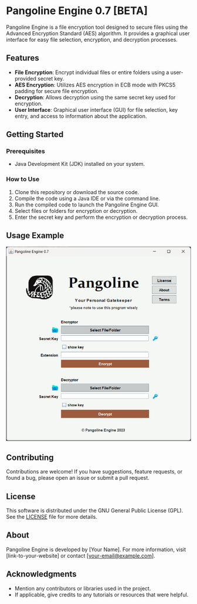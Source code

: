 # Pangoline Engine 0.7 [BETA]

Pangoline Engine is a file encryption tool designed to secure files using the Advanced Encryption Standard (AES) algorithm. It provides a graphical user interface for easy file selection, encryption, and decryption processes.

## Features

- **File Encryption**: Encrypt individual files or entire folders using a user-provided secret key.
- **AES Encryption**: Utilizes AES encryption in ECB mode with PKCS5 padding for secure file encryption.
- **Decryption**: Allows decryption using the same secret key used for encryption.
- **User Interface**: Graphical user interface (GUI) for file selection, key entry, and access to information about the application.

## Getting Started

### Prerequisites

- Java Development Kit (JDK) installed on your system.

### How to Use

1. Clone this repository or download the source code.
2. Compile the code using a Java IDE or via the command line.
3. Run the compiled code to launch the Pangoline Engine GUI.
4. Select files or folders for encryption or decryption.
5. Enter the secret key and perform the encryption or decryption process.

## Usage Example

![Pangoline Engine GUI](Assets/prev.png)

## Contributing

Contributions are welcome! If you have suggestions, feature requests, or found a bug, please open an issue or submit a pull request.

## License

This software is distributed under the GNU General Public License (GPL). See the [LICENSE](path/to/LICENSE) file for more details.

## About

Pangoline Engine is developed by [Your Name]. For more information, visit [link-to-your-website] or contact [your-email@example.com].

## Acknowledgments

- Mention any contributors or libraries used in the project.
- If applicable, give credits to any tutorials or resources that were helpful.

